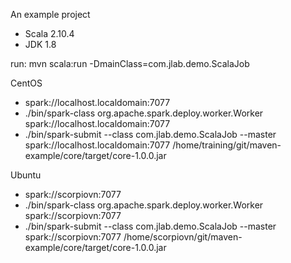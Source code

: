 An example project
- Scala 2.10.4
- JDK 1.8

run:
    mvn scala:run -DmainClass=com.jlab.demo.ScalaJob

CentOS
- spark://localhost.localdomain:7077
- ./bin/spark-class org.apache.spark.deploy.worker.Worker spark://localhost.localdomain:7077
- ./bin/spark-submit --class com.jlab.demo.ScalaJob --master spark://localhost.localdomain:7077 /home/training/git/maven-example/core/target/core-1.0.0.jar

Ubuntu
- spark://scorpiovn:7077
- ./bin/spark-class org.apache.spark.deploy.worker.Worker spark://scorpiovn:7077
- ./bin/spark-submit --class com.jlab.demo.ScalaJob --master spark://scorpiovn:7077 /home/scorpiovn/git/maven-example/core/target/core-1.0.0.jar



